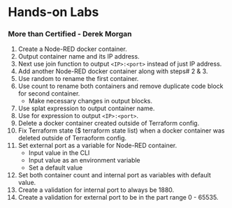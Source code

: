# Hands-on Labs

### More than Certified - Derek Morgan
1. Create a Node-RED docker container.
2. Output container name and its IP address.
3. Next use join function to output `<IP>:<port>` instead of just IP address.
4. Add another Node-RED docker container along with steps# 2 & 3. 
5. Use random to rename the first container.
6. Use count to rename both containers and remove duplicate code block for second container.
     - Make necessary changes in output blocks. 
8. Use splat expression to output container name. 
9. Use for expression to output `<IP>:<port>`.
10. Delete a docker container created outside of Terraform config.
11. Fix Terraform state ($ terraform state list) when a docker container was deleted outside of Terraoform config.
12. Set external port as a variable for Node-RED container.
     - Input value in the CLI
     - Input value as an environment variable
     - Set a default value
13. Set both container count and internal port as variables with default value.
14. Create a validation for internal port to always be 1880.
15. Create a validation for external port to be in the part range 0 - 65535.
